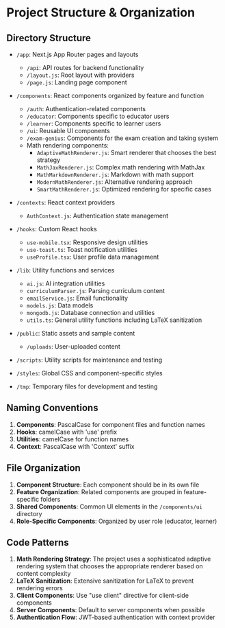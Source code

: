 # Project Structure & Organization

## Directory Structure

- `/app`: Next.js App Router pages and layouts
  - `/api`: API routes for backend functionality
  - `/layout.js`: Root layout with providers
  - `/page.js`: Landing page component

- `/components`: React components organized by feature and function
  - `/auth`: Authentication-related components
  - `/educator`: Components specific to educator users
  - `/learner`: Components specific to learner users
  - `/ui`: Reusable UI components
  - `/exam-genius`: Components for the exam creation and taking system
  - Math rendering components:
    - `AdaptiveMathRenderer.js`: Smart renderer that chooses the best strategy
    - `MathJaxRenderer.js`: Complex math rendering with MathJax
    - `MathMarkdownRenderer.js`: Markdown with math support
    - `ModernMathRenderer.js`: Alternative rendering approach
    - `SmartMathRenderer.js`: Optimized rendering for specific cases

- `/contexts`: React context providers
  - `AuthContext.js`: Authentication state management

- `/hooks`: Custom React hooks
  - `use-mobile.tsx`: Responsive design utilities
  - `use-toast.ts`: Toast notification utilities
  - `useProfile.tsx`: User profile data management

- `/lib`: Utility functions and services
  - `ai.js`: AI integration utilities
  - `curriculumParser.js`: Parsing curriculum content
  - `emailService.js`: Email functionality
  - `models.js`: Data models
  - `mongodb.js`: Database connection and utilities
  - `utils.ts`: General utility functions including LaTeX sanitization

- `/public`: Static assets and sample content
  - `/uploads`: User-uploaded content

- `/scripts`: Utility scripts for maintenance and testing

- `/styles`: Global CSS and component-specific styles

- `/tmp`: Temporary files for development and testing

## Naming Conventions

1. **Components**: PascalCase for component files and function names
2. **Hooks**: camelCase with 'use' prefix
3. **Utilities**: camelCase for function names
4. **Context**: PascalCase with 'Context' suffix

## File Organization

1. **Component Structure**: Each component should be in its own file
2. **Feature Organization**: Related components are grouped in feature-specific folders
3. **Shared Components**: Common UI elements in the `/components/ui` directory
4. **Role-Specific Components**: Organized by user role (educator, learner)

## Code Patterns

1. **Math Rendering Strategy**: The project uses a sophisticated adaptive rendering system that chooses the appropriate renderer based on content complexity
2. **LaTeX Sanitization**: Extensive sanitization for LaTeX to prevent rendering errors
3. **Client Components**: Use "use client" directive for client-side components
4. **Server Components**: Default to server components when possible
5. **Authentication Flow**: JWT-based authentication with context provider